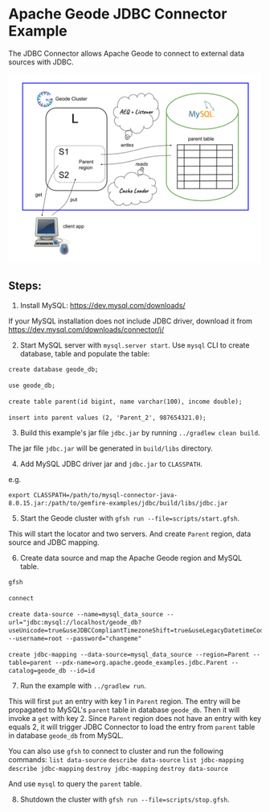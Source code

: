 <!--
~ Copyright (c) VMware, Inc. 2022. All rights reserved.
~ SPDX-License-Identifier: Apache-2.0
-->
<!--
Licensed to the Apache Software Foundation (ASF) under one or more
contributor license agreements.  See the NOTICE file distributed with
this work for additional information regarding copyright ownership.
The ASF licenses this file to You under the Apache License, Version 2.0
(the "License"); you may not use this file except in compliance with
the License.  You may obtain a copy of the License at

     http://www.apache.org/licenses/LICENSE-2.0

Unless required by applicable law or agreed to in writing, software
distributed under the License is distributed on an "AS IS" BASIS,
WITHOUT WARRANTIES OR CONDITIONS OF ANY KIND, either express or implied.
See the License for the specific language governing permissions and
limitations under the License.
-->

# Apache Geode JDBC Connector Example

The JDBC Connector allows Apache Geode to connect to external data sources with JDBC.

![Apache Geode JDBC Connector](connector.svg)

## Steps:

1. Install MySQL: https://dev.mysql.com/downloads/

If your MySQL installation does not include JDBC driver, 
download it from https://dev.mysql.com/downloads/connector/j/

2. Start MySQL server with `mysql.server start`. 
Use `mysql` CLI to create database, table and populate the table:

```
create database geode_db;

use geode_db;

create table parent(id bigint, name varchar(100), income double);

insert into parent values (2, 'Parent_2', 987654321.0);
```

3. Build this example's jar file `jdbc.jar` by running `../gradlew clean build`.

The jar file `jdbc.jar` will be generated in `build/libs` directory.

4. Add MySQL JDBC driver jar and `jdbc.jar` to `CLASSPATH`.

e.g. 
```
export CLASSPATH=/path/to/mysql-connector-java-8.0.15.jar:/path/to/gemfire-examples/jdbc/build/libs/jdbc.jar
```

5. Start the Geode cluster with `gfsh run --file=scripts/start.gfsh`.

This will start the locator and two servers. And create `Parent` region, data source and JDBC mapping.

6. Create data source and map the Apache Geode region and MySQL table.

```
gfsh

connect

create data-source --name=mysql_data_source --url="jdbc:mysql://localhost/geode_db?useUnicode=true&useJDBCCompliantTimezoneShift=true&useLegacyDatetimeCode=false&serverTimezone=UTC" --username=root --password="changeme"

create jdbc-mapping --data-source=mysql_data_source --region=Parent --table=parent --pdx-name=org.apache.geode_examples.jdbc.Parent --catalog=geode_db --id=id

```

7. Run the example with `../gradlew run`.

This will first `put` an entry with key 1 in `Parent` region. 
The entry will be propagated to MySQL's `parent` table in database `geode_db`.
Then it will invoke a `get` with key 2. Since `Parent` region does not have an entry with key equals 2, 
it will trigger JDBC Connector to load the entry from `parent` table in database `geode_db` from MySQL.
 
You can also use `gfsh` to connect to cluster and run the following commands:
`list data-source`
`describe data-source`
`list jdbc-mapping`
`describe jdbc-mapping`
`destroy jdbc-mapping`
`destroy data-source`

And use `mysql` to query the `parent` table.

8. Shutdown the cluster with `gfsh run --file=scripts/stop.gfsh`.